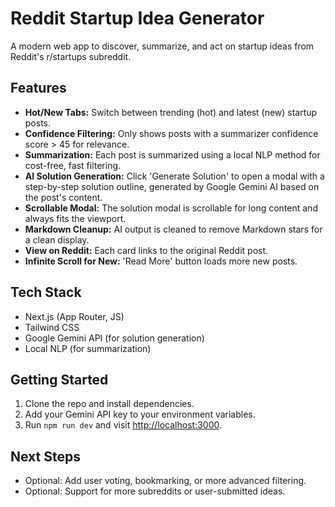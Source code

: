 # Reddit Startup Idea Generator

A modern web app to discover, summarize, and act on startup ideas from Reddit's r/startups subreddit.

## Features
- **Hot/New Tabs:** Switch between trending (hot) and latest (new) startup posts.
- **Confidence Filtering:** Only shows posts with a summarizer confidence score > 45 for relevance.
- **Summarization:** Each post is summarized using a local NLP method for cost-free, fast filtering.
- **AI Solution Generation:** Click 'Generate Solution' to open a modal with a step-by-step solution outline, generated by Google Gemini AI based on the post's content.
- **Scrollable Modal:** The solution modal is scrollable for long content and always fits the viewport.
- **Markdown Cleanup:** AI output is cleaned to remove Markdown stars for a clean display.
- **View on Reddit:** Each card links to the original Reddit post.
- **Infinite Scroll for New:** 'Read More' button loads more new posts.

## Tech Stack
- Next.js (App Router, JS)
- Tailwind CSS
- Google Gemini API (for solution generation)
- Local NLP (for summarization)

## Getting Started
1. Clone the repo and install dependencies.
2. Add your Gemini API key to your environment variables.
3. Run `npm run dev` and visit [http://localhost:3000](http://localhost:3000).

## Next Steps
- Optional: Add user voting, bookmarking, or more advanced filtering.
- Optional: Support for more subreddits or user-submitted ideas.
